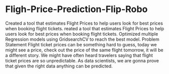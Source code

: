 # Fligh-Price-Prediction-Flip-Robo
Created a tool that estimates Flight Prices to help users look for best prices when booking flight tickets.
reated a tool that estimates Flight Prices to help users look for best prices when booking flight tickets.
Optimized multiple Regression models using GridsearchCV to reach the best model.
Problem Statement
Flight ticket prices can be something hard to guess, today we might see a price, check out the price of the same flight tomorrow, it will be a different story. We might have often heard travelers saying that flight ticket prices are so unpredictable. As data scientists, we are gonna prove that given the right data anything can be predicted. 
